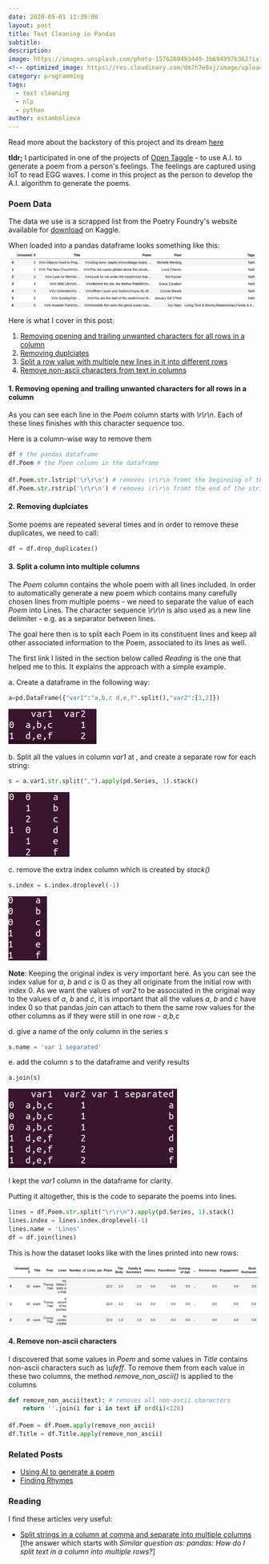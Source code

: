```yaml
---
date: 2020-05-01 11:39:00
layout: post
title: Text Cleaning in Pandas
subtitle:
description: 
image: https://images.unsplash.com/photo-1576269483449-3b694997b362?ixlib=rb-1.2.1&ixid=eyJhcHBfaWQiOjEyMDd9&auto=format&fit=crop&w=1350&q=80
<!-- optimized_image: https://res.cloudinary.com/dm7h7e8xj/image/upload/c_scale,w_380/v1559825288/theme17_nlndhx.jpg -->
category: programming
tags:
  - text cleaning
  - nlp
  - python
author: estambolieva
---
```


Read more about the backstory of this project and its dream [here](http://katstam.com/ai-poem-generation/)

**tldr;**
I participated in one of the projects of [Open Taggle](http://opentaggle.com/) - to use A.I. to generate a poem from a person's feelings. The feelings are captured using IoT to read EGG waves. I come in this project as the person to develop the A.I. algorithm to generate the poems. 

### Poem Data

The data we use is a scrapped list from the Poetry Foundry's website available for [download](https://www.kaggle.com/tgdivy/poetry-foundation-poems) on Kaggle.

When loaded into a pandas dataframe looks something like this:
![Raw Poetry Foundry Data](https://raw.githubusercontent.com/estambolieva/estambolieva.github.io/master/assets/img/uploads/KagglePoetryFoundry.png)

Here is what I cover in this post:
1. [Removing opening and trailing unwanted characters for all rows in a column](http://katstam.com/text-cleaning-in-pandas/#1-removing-opening-and-trailing-unwanted-characters-for-all-rows-in-a-column)
2. [Removing duplciates](http://katstam.com/text-cleaning-in-pandas/#2-removing-duplciates)
3. [Split a row value with multiple new lines in it into different rows](http://katstam.com/text-cleaning-in-pandas/#3-split-a-column-into-multiple-columns)
4. [Remove non-ascii characters from text in columns](http://katstam.com/text-cleaning-in-pandas/#4-remove-non-ascii-characters)

#### 1. Removing opening and trailing unwanted characters for all rows in a column

As you can see each line in the *Poem* column starts with *\r\r\n*. Each of these lines finishes with this character sequence too.

Here is a column-wise way to remove them

```python
df # the pandas dataframe
df.Poem # the Poem column in the dataframe

df.Poem.str.lstrip('\r\r\n') # removes \r\r\n fromt the beginning of the string for each row in the Poem column
df.Poem.str.rstrip('\r\r\n') # removes \r\r\n fromt the end of the string for each row in the Poem column
```

#### 2. Removing duplciates

Some poems are repeated several times and in order to remove these duplicates, we need to call:

```python
df = df.drop_duplicates()
```

#### 3. Split a column into multiple columns

The *Poem* column contains the whole poem with all lines included. In order to automatically generate a new poem which contains many carefully chosen lines from multiple poems - we need to separate the value of each *Poem* into Lines. The character sequence *\r\r\n* is also used as a new line delimiter - e.g. as a separator between lines.

The goal here then is to split each Poem in its constituent lines and keep all other associated information to the Poem, associated to its lines as well.

The first link I listed in the section below called *Reading* is the one that helped me to this. It explains the approach with a simple example.

a. Create a dataframe in the following way:

```python
a=pd.DataFrame({"var1":"a,b,c d,e,f".split(),"var2":[1,2]})
```

![Example Dataframe a](https://raw.githubusercontent.com/estambolieva/estambolieva.github.io/master/assets/img/uploads/Split_String_Rows_1.png)

b. Split all the values in column *var1* at *,* and create a separate row for each string:

```python 
s = a.var1.str.split(",").apply(pd.Series, 1).stack()
```

![The result s](https://raw.githubusercontent.com/estambolieva/estambolieva.github.io/master/assets/img/uploads/Split_String_Rows_2.png)

c. remove the extra index column which is created by *stack()*

```python
s.index = s.index.droplevel(-1)
```

![The result s without the extra index column](https://raw.githubusercontent.com/estambolieva/estambolieva.github.io/master/assets/img/uploads/Split_String_Rows_3.png)


**Note**: Keeping the original index is very important here. As you can see the index value for *a*, *b* and *c* is 0 as they all originate from the initial row with index 0. As we want the values of *var2* to be associated in the original way to the values of *a*, *b* and *c*, it is important that all the values *a*, *b* and *c* have index 0 so that pandas *join* can attach to them the same row values for the other columns as if they were still in one row - *a,b,c*


d. give a name of the only column in the series *s*

```python
s.name = 'var 1 separated' 
```

e. add the column *s* to the dataframe and verify results

```python
a.join(s)
```

![The rowed-out column added to a](https://raw.githubusercontent.com/estambolieva/estambolieva.github.io/master/assets/img/uploads/Split_String_Rows_4.png)


I kept the *var1* column in the dataframe for clarity. 


Putting it altogether, this is the code to separate the poems into lines.

```python
lines = df.Poem.str.split("\r\r\n").apply(pd.Series, 1).stack()
lines.index = lines.index.droplevel(-1)
lines.name = 'Lines'
df = df.join(lines)
```

This is how the dataset looks like with the lines printed into new rows:

![Raw and Clean Poetry Foundry Data](https://raw.githubusercontent.com/estambolieva/estambolieva.github.io/master/assets/img/uploads/KagglePoetryFoundry_cleaned.png)

#### 4. Remove non-ascii characters

I discovered that some values in *Poem* and some values in *Title* contains non-ascii characters such as *\ufeff*. To remove them from each value in these two columns, the method *remove_non_ascii()* is applied to the columns

```python
def remove_non_ascii(text): # removes all non-ascii characters
    return ''.join(i for i in text if ord(i)<128)

df.Poem = df.Poem.apply(remove_non_ascii)
df.Title = df.Title.apply(remove_non_ascii)
```

### Related Posts
* [Using AI to generate a poem](http://katstam.com/ai-poem-generation/)
* [Finding Rhymes](http://katstam.com/finding-rhymes/)

### Reading

I find these articles very useful:
- [Split strings in a column at comma and separate into multiple columns](https://stackoverflow.com/questions/12680754/split-explode-pandas-dataframe-string-entry-to-separate-rows) [the answer which starts with *Similar question as: pandas: How do I split text in a column into multiple rows?*]

